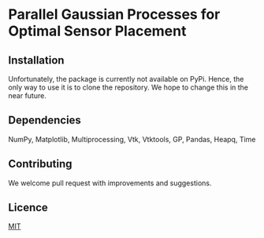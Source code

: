 # Parallel Gaussian Processes for Optimal Sensor Placement 

## Installation
Unfortunately, the package is currently not available on PyPi. Hence, the only way to use it is to clone the repository. We hope to change this in the near future.

## Dependencies
NumPy, Matplotlib, Multiprocessing, Vtk, Vtktools, GP, Pandas, Heapq, Time

## Contributing
We welcome pull request with improvements and suggestions.

## Licence 
[MIT](https://github.com/tolgadur/Sensor-Placement/blob/add-license-1/LICENSE)
